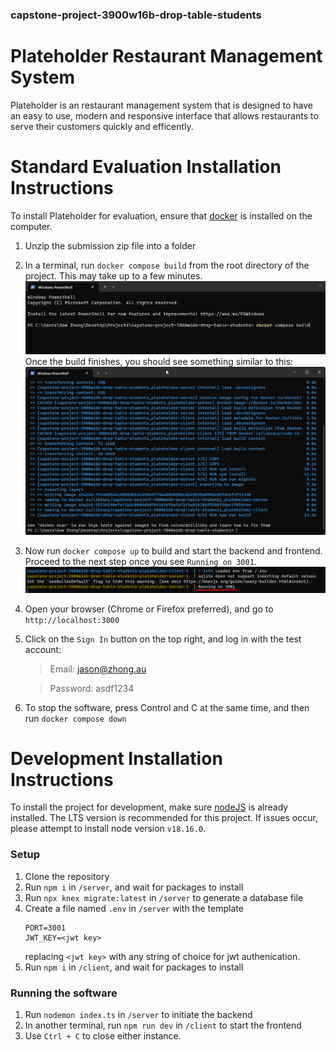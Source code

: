 ### capstone-project-3900w16b-drop-table-students

# Plateholder Restaurant Management System

Plateholder is an restaurant management system that is designed to have an easy to use, modern and responsive interface that allows restaurants to serve their customers quickly and efficently.

# Standard Evaluation Installation Instructions

To install Plateholder for evaluation, ensure that [docker](https://www.docker.com/ "Click here to goto the docker download page") is installed on the computer.

1. Unzip the submission zip file into a folder
2. In a terminal, run `docker compose build` from the root directory of the project. This may take up to a few minutes.
   ![commandline with docker compose build command](/readme-images/readme-0.png)
   Once the build finishes, you should see something similar to this:
   ![commandline showing build complete](/readme-images/readme-1.png)
3. Now run `docker compose up` to build and start the backend and frontend. Proceed to the next step once you see `Running on 3001`.
   ![commandline showing "Running on 3001"](/readme-images/readme-2.png)
4. Open your browser (Chrome or Firefox preferred), and go to `http://localhost:3000`
5. Click on the `Sign In` button on the top right, and log in with the test account:

   > Email: jason@zhong.au

   > Password: asdf1234

6. To stop the software, press Control and C at the same time, and then run `docker compose down`

# Development Installation Instructions

To install the project for development, make sure [nodeJS](https://nodejs.org/en/download/ "Click here to goto the nodeJS download page") is already installed. The LTS version is recommended for this project. If issues occur, please attempt to install node version `v18.16.0`.

### Setup

1.  Clone the repository
2.  Run `npm i` in `/server`, and wait for packages to install
3.  Run `npx knex migrate:latest` in `/server` to generate a database file
4.  Create a file named `.env` in `/server` with the template
    ```
    PORT=3001
    JWT_KEY=<jwt key>
    ```
    replacing `<jwt key>` with any string of choice for jwt authenication.
5.  Run `npm i` in `/client`, and wait for packages to install

### Running the software

1.  Run `nodemon index.ts` in `/server` to initiate the backend
2.  In another terminal, run `npm run dev` in `/client` to start the frontend
3.  Use `Ctrl + C` to close either instance.

